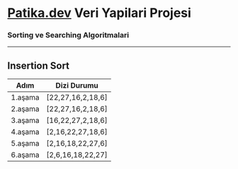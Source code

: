 # [Patika.dev](https://app.patika.dev) Veri Yapilari Projesi
### Sorting ve Searching Algoritmalari
----------------------------------------------------------------
## Insertion Sort

 |  Adım    |     Dizi Durumu    |
 -----------|---------------------
 | 1.aşama  |  [22,27,16,2,18,6] |
 | 2.aşama  |  [22,27,16,2,18,6] |
 | 3.aşama  |  [16,22,27,2,18,6] |
 | 4.aşama  |  [2,16,22,27,18,6] |
 | 5.aşama  |  [2,16,18,22,27,6] |
 | 6.aşama  |  [2,6,16,18,22,27] |
